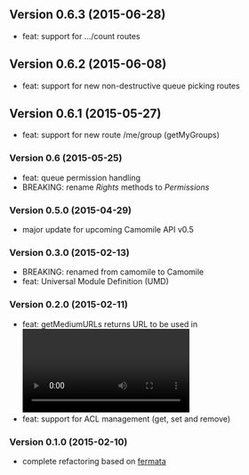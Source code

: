 ## Version 0.6.3 (2015-06-28)

  - feat: support for .../count routes

## Version 0.6.2 (2015-06-08)

  - feat: support for new non-destructive queue picking routes

## Version 0.6.1 (2015-05-27)

  - feat: support for new route /me/group (getMyGroups)

### Version 0.6 (2015-05-25)

  - feat: queue permission handling
  - BREAKING: rename *Rights* methods to *Permissions*

### Version 0.5.0 (2015-04-29)

  - major update for upcoming Camomile API v0.5

### Version 0.3.0 (2015-02-13)

  - BREAKING: renamed from camomile to Camomile
  - feat: Universal Module Definition (UMD)

### Version 0.2.0 (2015-02-11)

  - feat: getMediumURLs returns URL to be used in <video> src attribute
  - feat: support for ACL management (get, set and remove)

### Version 0.1.0 (2015-02-10)

  - complete refactoring based on [fermata](https://github.com/natevw/fermata)
